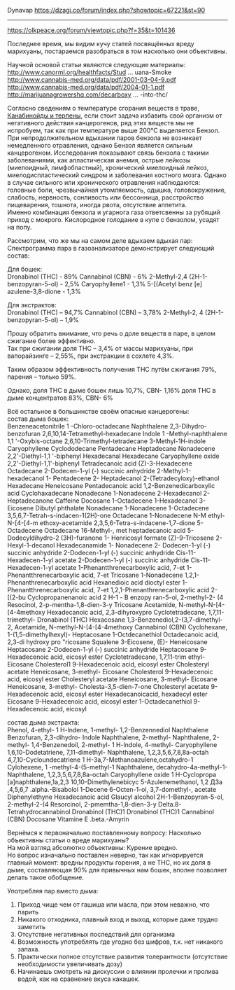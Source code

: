 Dynavap
https://dzagi.co/forum/index.php?showtopic=67221&st=90

--------------------

https://olkpeace.org/forum/viewtopic.php?f=35&t=101436

Последнее время, мы видим кучу статей посвящённых вреду марихуаны, постараемся разобраться в том насколько они объективны.

Научной основой статьи являются следующие материалы:
http://www.canorml.org/healthfacts/Stud ... uana-Smoke
http://www.cannabis-med.org/data/pdf/2001-03-04-9.pdf
http://www.cannabis-med.org/data/pdf/2004-01-1.pdf
http://marijuanagrowershq.com/decarboxy ... -into-thc/

Согласно сведениям о температуре сгорания веществ в траве, [Канабинойды и терпены](Пси/Трава/Канабинойды%20и%20терпены.md), если стоит задача избавить свой организм от негативного действия канцерогенов, ряд этих веществ мы не испробуем, так как при температуре выше 200°C выделяется Бензол.  
При непродолжительном вдыхании паров бензола не возникает немедленного отравления, однако Бензол является сильным канцерогеном. Исследования показывают связь бензола с такими заболеваниями, как апластическая анемия, острые лейкозы (миелоидный, лимфобластный), хронический миелоидный лейкоз, миелодиспластический синдром и заболевания костного мозга. Однако в случае сильного или хронического отравления наблюдаются: головные боли, чрезвычайная утомляемость, одышка, головокружение, слабость, нервность, сонливость или бессонница, расстройство пищеварения, тошнота, иногда рвота, отсутствие аппетита.  
Именно комбинация бензола и угарнога газа ответсвенны за рубящий приход с мокрого. Кислородное голодание в купе с бензолом, усадят на попу.

Рассмотрим, что же мы на самом деле вдыхаем вдыхая пар:
Спектрограмма пара в газоанализаторе демонстрирует следующий состав:

Для бошек:  
Dronabinol (THC) - 89%
Cannabinol (CBN) - 6%
2-Methyl-2,4 (2H-1-benzopyran-5-ol) - 2,5%
Caryophyllene1 - 1,3%
5-[(Acetyl benz [e] azulene-3,8-dione - 1,3%

Для экстрактов:  
Dronabinol (THC) – 94,7%
Cannabinol (CBN) – 3,78%
2-Methyl-2, 4 (2H-1-benzopyran-5-ol) – 1,9%

Прошу обратить внимание, что речь о доле веществ в паре, в целом сжигание более эффективно.  
Так при сжигании доля THC – 3,4% от массы марихуаны, при вапорайзинге – 2,55%, при экстракции в сохлете 4,3%.

Таким образом эффективность получения THC путём сжигания 79%, парения – только 59%.

Однако, доля THC в дыме бошек лишь 10,7%, CBN- 1,16% доля THC в дыме концентратов 83%, CBN- 6%

Всё остальное в большинстве своём опасные канцерогены:  
состав дыма бошек:  
Benzeneacetonitrile
1 -Chloro-octadecane
Naphthalene
2,3-Dihydro-benzofuran
2,6,10,14-Tetramethyl-hexadecane
Indole
1 -Methyl-naphthalene
1,1 '-Oxybis-octane
2,6,10-Trimethyl-tetradecane
3-Methyl-1H-indole
Caryophyllene
Cyclododecane
Pentadecane
Heptadecane
Nonadecene
2,2'-Diethyl-1,1 '-biphenyl
Hexadecanal
Hexadecane
Caryophyllene oxide
2,2'-Diethyl-1,1'-biphenyl
Tetradecanoic acid
(Z)-3-Hexadecene
Octadecane
2-Dodecen-1-yl (-) succinic anhydride
2-Methyl-1-hexadecanol
1- Pentadecene
2- Heptadecanol
2-(Tetradecyloxy)-ethanol
Hexadecane
Heneicosane
Pentadecanoic acid
1,2-Benzenedicarboxylic acid
Cyclohaxadecane
Nonadecane
1-Nonadecene
2-Hexadecanol
2- Heptadecanone
Caffeine
Docosane
1-Octadecene
1-Hexadecanol
3- Eicosene
Dibutyl phthalate
Nonadecane
1-Nonadecene
1-Octadecene
3,5,6,7-Tetrah-s-indacen-1(2H)-one
Octadecane
1-Nonadecene
N-M ethyl-N-[4-[4-m ethoxy-acetamide
2,3,5,6-Tetra-s-indacene-1,7-dione
5-Octadecene
Octadecane
16-Methyl-, met heptadecanoic acid
5-Dodecyldihydro-2 (3H)-furanone
1- Henricosyl formate
(Z)-9-Tricosene
2- Hexyl-1-decanol
Hexadecanamide
1- Nonadecene
2- Dodecen-1-yl (-) succinic anhydride
2-Dodecen-1-yl (-) succinic anhydride
Cis-11-Hexadecen-1-yl acetate
2-Dodecen-1-yl (-) succinic anhydride
Cis-11-Hexadecen-1-yl acetate
1-Phenantthrenecarboxylic acid, 7-et
1-Phenantthrenecarboxylic acid, 7-et
Tricosane
1-Nonadecene
1,2,1-Phenanthrenecarboxylic acid
Hexanedioic acid dioctyl ester
1- Phenantthrenecarboxylic acid, 7-et
1,2,1-Phenanthrenecarboxylic acid
2- [(2-bu Cyclopropanenanoic acid
2 H-1 - В enzopy ran-5-ol, 2-methyl-2- (4
Resocinol, 2-p-mentha-1,8-dien-3-y
Tricosane
Acetamide, N-methyl-N-[4-[4-4methoxy
Hexadecanoic acid, 2,3-dihyroxypro
Cyclotetradecane, 1,7,11-trimethyl-
Dronabinol (THC)
Hexacosane
1,3-Benzenediol,2-(3,7-dimethyl-2,
Acetamide, N-methyl-N-[4-[4-4methoxy
Cannabinol (CBN)
Cyclohexane, 1-(1,5-dimethylhexyl)-
Heptacosane
1-Octdecanethiol
Octadecanoic acid, 2,3-di hydroxy pro
"ricosane
Squalene
3-Eicosene, (E)-
Heneicosane
Heptacosane
2-Dodecen-1-yl (-) succinic anhydride
Heptacosane
9-Hexadecenoic acid, eicosyl ester
Cyclotetradecane, 1,7,11-trim ethyl-
Eicosane
Cholesterol1
9-Hexadecenoic acid, eicosyl ester
Cholesteryl acetate
Heneicosane, 3-methyl-
Eicosane
Cholesterol
9-Hexadecenoic acid, eicosyl ester
Cholesteryl acetate
Heneicosane, 3-methyl-
Eicosane
Heneicosane, 3-methyl-
Cholesta-3,5-dien-7-one
Cholesteryl acetate
9-Hexadecenoic acid, eicosyl ester
Hexadecanoicacid, hexadecyl ester
Eicosane
9-Hexadecenoic acid, eicosyl ester
1-Octadecanethiol
9-Hexadecenoic acid, eicosyl

состав дыма экстракта:  
Phenol, 4-ethyl-
1 H-lndene, 1-methyl-
1,2-Benzennediol
Naphthalene
Benzofuran, 2,3-dihydro-
Indole
Naphthalene, 2-methyl-
Naphthalene, 2-methyl-
1,4-Benzenedoil, 2-methyl-
1 H-lndole, 4-methyl-
Caryophyllene
1,6,10-Dodetatriene, 7,11-dimethyl-
Naphthalene, 1,2,3,5,6,7,8,8a-octah
4,7,10-Cycloundecatriene
1 H-3a,7-Methanoazulene,octahydro-1
Cylohexene, 1 -methyl-4-(5-methyl-1
Naphthalene, decahydro-4a-methyl-1-
Naphthalene, 1,2,3,5,6,7,8,8a-octah
Caryophyllene oxide
1 H-Cyclopropa [a]naphthalene,1a,2,3
10,10-Dimethylenebicyc
5-Azulenemethanol, 1,2 ДЗа ,4,5,6,7
.alpha.-Bisabolol
1-Decene
6-Octen-1-ol, 3,7-domethyl-, acetate
Diphenylethyne
Hexadecanoic acid
Glaucyl alcohol
2H-1-Benzopyran-5-ol, 2-methyl-2-(4
Resorcinol, 2-pmemtha-1,8-dien-3-y
Delta.8-Tetrahydrocannabinol
Dronabinol (THC)1
Dronabinol (THC)1
Cannabinol (CBN)
Docosane
Vitamine E
.beta.-Amyrin

Вернёмся к первоначально поставленному вопросу: Насколько объективны статьи о вреде марихуаны?  
На мой взгляд абсолютно объективны: Курение вредно.  
Но вопрос изначально поставлен неверно, так как игнорируется главный момент: вредны продукты горения, а не ТНС, но их доля в дыме, составляющая 90% для привычных нам бошек, вполне позволяет делать такое обобщение.

Употребляя пар вместо дыма:
1) Приход чище чем от гашиша или масла, при этом неважно, что парить
2) Никакого отходника, плавный вход и выход, которые даже трудно заметить
3) Отсутствие негативных последствий для организма
4) Возможность употреблять где угодно без шифров, т.к. нет никакого запаха.
5) Практически полное отсутствие развития толерантности (отсутствие необходимости увеличивать дозу)
6) Начинаешь смотреть на дискуссии о влиянии пролечки и пролива водой, как на сравнение вкуса какашек.